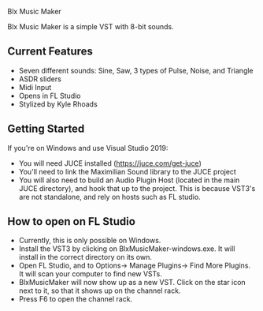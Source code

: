 Blx Music Maker

Blx Music Maker is a simple VST with 8-bit sounds.

## Current Features ##
 - Seven different sounds: Sine, Saw, 3 types of Pulse, Noise, and Triangle
 - ASDR sliders
 - Midi Input
 - Opens in FL Studio
 - Stylized by Kyle Rhoads

## Getting Started ##
If you're on Windows and use Visual Studio 2019:
 - You will need JUCE installed (https://juce.com/get-juce)
 - You'll need to link the Maximilian Sound library to the JUCE project
 - You will also need to build an Audio Plugin Host (located in the main JUCE directory),
   and hook that up to the project. This is because VST3's are not standalone, and rely
   on hosts such as FL studio.

## How to open on FL Studio ##
 - Currently, this is only possible on Windows.
 - Install the VST3 by clicking on BlxMusicMaker-windows.exe. It will install in the correct
   directory on its own.
 - Open FL Studio, and to Options-> Manage Plugins-> Find More Plugins. It will scan your 
   computer to find new VSTs.
 - BlxMusicMaker will now show up as a new VST. Click on the star icon next to it, so that
   it shows up on the channel rack.
 - Press F6 to open the channel rack.
